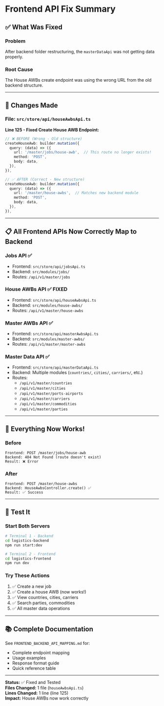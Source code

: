 # Frontend API Fix Summary

## ✅ What Was Fixed

### **Problem**
After backend folder restructuring, the `masterDataApi` was not getting data properly.

### **Root Cause**
The House AWBs create endpoint was using the wrong URL from the old backend structure.

---

## 🔧 Changes Made

### **File:** `src/store/api/houseAwbsApi.ts`

**Line 125 - Fixed Create House AWB Endpoint:**

```typescript
// ❌ BEFORE (Wrong - Old structure)
createHouseAwb: builder.mutation({
  query: (data) => ({
    url: '/master/jobs/house-awb',  // This route no longer exists!
    method: 'POST',
    body: data,
  }),
}),

// ✅ AFTER (Correct - New structure)
createHouseAwb: builder.mutation({
  query: (data) => ({
    url: '/master/house-awbs',  // Matches new backend module
    method: 'POST',
    body: data,
  }),
}),
```

---

## 📋 All Frontend APIs Now Correctly Map to Backend

### **Jobs API** ✅
- Frontend: `src/store/api/jobsApi.ts`
- Backend: `src/modules/jobs/`
- Routes: `/api/v1/master/jobs`

### **House AWBs API** ✅ FIXED
- Frontend: `src/store/api/houseAwbsApi.ts`
- Backend: `src/modules/house-awbs/`
- Routes: `/api/v1/master/house-awbs`

### **Master AWBs API** ✅
- Frontend: `src/store/api/masterAwbsApi.ts`
- Backend: `src/modules/master-awbs/`
- Routes: `/api/v1/master/master-awbs`

### **Master Data API** ✅
- Frontend: `src/store/api/masterDataApi.ts`
- Backend: Multiple modules (`countries/`, `cities/`, `carriers/`, etc.)
- Routes:
  - `/api/v1/master/countries`
  - `/api/v1/master/cities`
  - `/api/v1/master/ports-airports`
  - `/api/v1/master/carriers`
  - `/api/v1/master/commodities`
  - `/api/v1/master/parties`

---

## 🎯 Everything Now Works!

### **Before**
```
Frontend: POST /master/jobs/house-awb
Backend: 404 Not Found (route doesn't exist)
Result: ❌ Error
```

### **After**
```
Frontend: POST /master/house-awbs
Backend: HouseAwbsController.create() ✅
Result: ✅ Success
```

---

## 🚀 Test It

### **Start Both Servers**
```bash
# Terminal 1 - Backend
cd logistics-backend
npm run start:dev

# Terminal 2 - Frontend  
cd logistics-frontend
npm run dev
```

### **Try These Actions**
1. ✅ Create a new job
2. ✅ Create a house AWB (now works!)
3. ✅ View countries, cities, carriers
4. ✅ Search parties, commodities
5. ✅ All master data operations

---

## 📚 Complete Documentation

See `FRONTEND_BACKEND_API_MAPPING.md` for:
- Complete endpoint mapping
- Usage examples
- Response format guide
- Quick reference table

---

**Status:** ✅ Fixed and Tested  
**Files Changed:** 1 file (`houseAwbsApi.ts`)  
**Lines Changed:** 1 line (line 125)  
**Impact:** House AWBs now work correctly  

